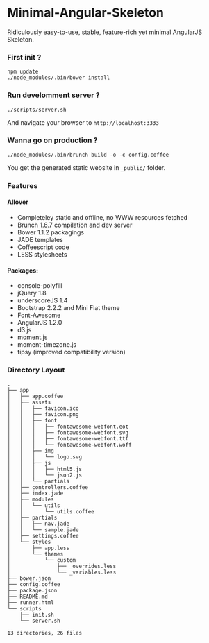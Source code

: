 Minimal-Angular-Skeleton
=========================

Ridiculously easy-to-use, stable, feature-rich yet minimal AngularJS Skeleton.

### First init ?

    npm update
    ./node_modules/.bin/bower install

### Run develomment server ?

    ./scripts/server.sh

And navigate your browser to `http://localhost:3333`

### Wanna go on production ?

    ./node_modules/.bin/brunch build -o -c config.coffee

You get the generated static website in `_public/` folder.

### Features

#### Allover

* Completeley static and offline, no WWW resources fetched
* Brunch 1.6.7 compilation and dev server
* Bower 1.1.2 packagings
* JADE templates
* Coffeescript code
* LESS stylesheets

#### Packages:

* console-polyfill
* jQuery 1.8
* underscoreJS 1.4
* Bootstrap 2.2.2 and Mini Flat theme
* Font-Awesome
* AngularJS 1.2.0
* d3.js
* moment.js
* moment-timezone.js
* tipsy (improved compatibility version)

### Directory Layout

    .
    ├── app
    │   ├── app.coffee
    │   ├── assets
    │   │   ├── favicon.ico
    │   │   ├── favicon.png
    │   │   ├── font
    │   │   │   ├── fontawesome-webfont.eot
    │   │   │   ├── fontawesome-webfont.svg
    │   │   │   ├── fontawesome-webfont.ttf
    │   │   │   └── fontawesome-webfont.woff
    │   │   ├── img
    │   │   │   └── logo.svg
    │   │   ├── js
    │   │   │   ├── html5.js
    │   │   │   └── json2.js
    │   │   └── partials
    │   ├── controllers.coffee
    │   ├── index.jade
    │   ├── modules
    │   │   └── utils
    │   │       └── utils.coffee
    │   ├── partials
    │   │   ├── nav.jade
    │   │   └── sample.jade
    │   ├── settings.coffee
    │   └── styles
    │       ├── app.less
    │       └── themes
    │           └── custom
    │               ├── _overrides.less
    │               └── _variables.less
    ├── bower.json
    ├── config.coffee
    ├── package.json
    ├── README.md
    ├── runner.html
    └── scripts
        ├── init.sh
        └── server.sh

    13 directories, 26 files

